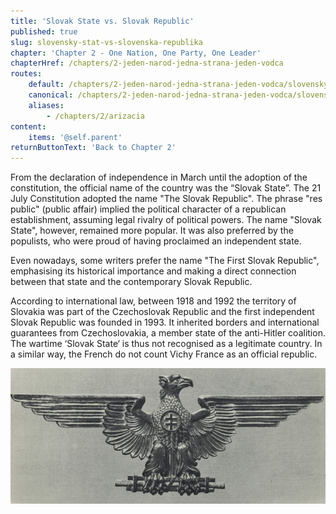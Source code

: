 ```yaml
---
title: 'Slovak State vs. Slovak Republic'
published: true
slug: slovensky-stat-vs-slovenska-republika
chapter: 'Chapter 2 - One Nation, One Party, One Leader'
chapterHref: /chapters/2-jeden-narod-jedna-strana-jeden-vodca
routes:
    default: /chapters/2-jeden-narod-jedna-strana-jeden-vodca/slovensky-stat-vs-slovenska-republika
    canonical: /chapters/2-jeden-narod-jedna-strana-jeden-vodca/slovensky-stat-vs-slovenska-republika
    aliases:
        - /chapters/2/arizacia
content:
    items: '@self.parent'
returnButtonText: 'Back to Chapter 2'
---
```


<span class="drop-cap">F</span>rom the declaration of independence in March until the adoption of the constitution, the official name of the country was the “Slovak State”. The 21 July Constitution adopted the name "The Slovak Republic". The phrase "res public" (public affair) implied the political character of a republican establishment, assuming legal rivalry of political powers. The name "Slovak State", however, remained more popular. It was also preferred by the populists, who were proud of having proclaimed an independent state.  

Even nowadays, some writers prefer the name "The First Slovak Republic", emphasising its historical importance and making a direct connection between that state and the contemporary Slovak Republic.

According to international law, between 1918 and 1992 the territory of Slovakia was part of the Czechoslovak Republic and the first independent Slovak Republic was founded in 1993. It inherited borders and international guarantees from Czechoslovakia, a member state of the anti-Hitler coalition. The wartime ‘Slovak State‘ is thus not recognised as a legitimate country. In a similar way, the French do not count Vichy France as an official republic.

[![Ladislav Majerský - Relief for the General Assembly Hall of the Slovak Republic. 1939. New Slovakia Magazine](SVK_TMP.127.jpeg "Ladislav Majerský - Relief for the General Assembly Hall of the Slovak Republic")](http://www.webumenia.sk/dielo/SVK:TMP.127)
